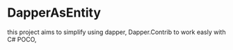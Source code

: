 # DapperAsEntity
this project aims to simplify using dapper, Dapper.Contrib to work easly with C# POCO, 
